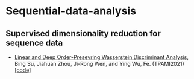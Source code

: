 # Sequential-data-analysis
## Supervised dimensionality reduction for sequence data
* [Linear and Deep Order-Presevring Wasserstein Discriminant Analysis](https://ieeexplore.ieee.org/abstract/document/9321151), Bing Su, Jiahuan Zhou, Ji-Rong Wen, and Ying Wu, Fe. (TPAMI2021)[[code]](https://github.com/BingSu12/OPW)
